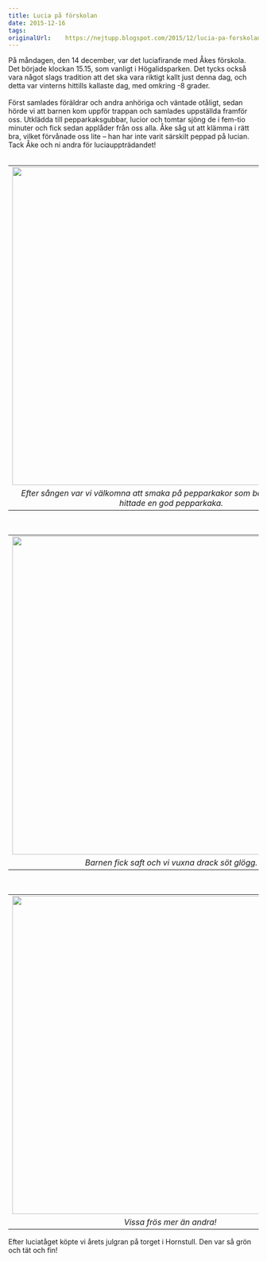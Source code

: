 ```yaml
---
title: Lucia på förskolan
date: 2015-12-16
tags: 	
originalUrl:	https://nejtupp.blogspot.com/2015/12/lucia-pa-forskolan.html
---
```


<div dir="ltr" style="text-align: left;" trbidi="on"><div class="separator" style="clear: both; text-align: left;">På måndagen, den 14 december, var det luciafirande med Åkes förskola. Det började klockan 15.15, som vanligt i Högalidsparken. Det tycks också vara något slags tradition att det ska vara riktigt kallt just denna dag, och detta var vinterns hittills kallaste dag, med omkring -8 grader.</div><div class="separator" style="clear: both; text-align: left;"><br></div><div class="separator" style="clear: both; text-align: left;">Först samlades föräldrar och andra anhöriga och väntade otåligt, sedan hörde vi att barnen kom uppför trappan och samlades uppställda framför oss. Utklädda till pepparkaksgubbar, lucior och tomtar sjöng de i fem-tio minuter och fick sedan applåder från oss alla. Åke såg ut att klämma i rätt bra, vilket förvånade oss lite – han har inte varit särskilt peppad på lucian. Tack Åke och ni andra för luciauppträdandet!</div><div class="separator" style="clear: both; text-align: left;"><br></div><table align="center" cellpadding="0" cellspacing="0" class="tr-caption-container" style="margin-left: auto; margin-right: auto; text-align: center;"><tbody><tr><td style="text-align: center;"><img src="../../../../img/Fo%25CC%2588rskolans%2Blucia-PERK7470.jpg" width="640"></td></tr><tr><td class="tr-caption" style="text-align: center;"><i>Efter sången var vi välkomna att smaka på pepparkakor som barnen bakat. Åke hittade en god pepparkaka.</i></td></tr></tbody></table><br><table align="center" cellpadding="0" cellspacing="0" class="tr-caption-container" style="margin-left: auto; margin-right: auto; text-align: center;"><tbody><tr><td style="text-align: center;"><img src="../../../../img/Fo%25CC%2588rskolans%2Blucia-PERK7477.jpg" width="640"></td></tr><tr><td class="tr-caption" style="text-align: center;"><i>Barnen fick saft och vi vuxna drack söt glögg.</i></td></tr></tbody></table><br><table align="center" cellpadding="0" cellspacing="0" class="tr-caption-container" style="margin-left: auto; margin-right: auto; text-align: center;"><tbody><tr><td style="text-align: center;"><img src="../../../../img/Fo%25CC%2588rskolans%2Blucia-PERK7480.jpg" width="640"></td></tr><tr><td class="tr-caption" style="text-align: center;"><i>Vissa frös mer än andra! </i></td></tr></tbody></table>Efter luciatåget köpte vi årets julgran på torget i Hornstull. Den var så grön och tät och fin!</div>
<!-- no comments on this post -->